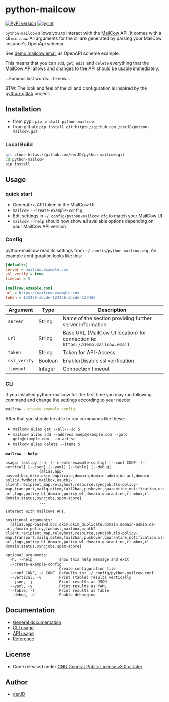 # python-mailcow

[![PyPI version](https://badge.fury.io/py/python-mailcow.svg)](https://badge.fury.io/py/python-mailcow)
[![pylint](https://gitlab.der-jd.de/python/mailcow/-/jobs/artifacts/main/raw/pylint.svg?job=lint:pylint)](#python-mailcow)

`python-mailcow` allows you to interact with the [MailCow](https://mailcow.email/) API. It comes with a cli `mailcow`.
All arguments for the cli are generated by parsing your MailCow instance's OpenApi schema.

See [demo.mailcow.email](https://demo.mailcow.email/api/) as OpenAPI scheme example.

This means that you can `add`, `get`, `edit` and `delete` everything that the MailCow API allows and changes to the API should be usable immediately.

...Famous last words... I know...

BTW: The look and feel of the cli and configuration is inspired by the [python-gitlab](https://github.com/python-gitlab/python-gitlab) project.

## Installation

* from pypi: `pip install python-mailcow`
* from github: `pip install git+https://github.com./derJD/python-mailcow.git`

### Local Build

```sh
git clone https://github.com/derJD/python-mailcow.git
cd python-mailcow
pip install .
```

## Usage

### quick start

* Generate a API token in the MailCow UI
* `mailcow --create-example-config`
* Edit settings in `~/.config/python-mailcow.cfg` to match your MailCow UI
* `mailcow --help` should now show all available options depending on your MailCow API version

### Config

python-mailcow read its settings from `~/.config/python-mailcow.cfg`.
An example configuration looks like this:

```ini
[defaults]
server = mailcow.example.com
ssl_verify = true
timeout = 5

[mailcow.example.com]
url = https://mailcow.example.com
token = 123456-abcde-123456-abcde-123456
```

| Argument | Type | Description |
| -------- | ---- | ----------- |
| `server` | String | Name of the section providing further server information |
| `url`  | String | Base URL (MailCow UI location) for connection ie: `https://demo.mailcow.email` |
| `token` | String | Token for API-Access |
| `ssl_verify` | Boolean | Enable/Disable ssl verification |
| `timeout` | Integer | Connection timeout |

### CLI

If you installed python-mailcow for the first time you may run following
command and change the settings according to your needs:

```bash
mailcow --create-example-config
```

After that you should be able to run commands like these:

* `mailcow alias get --all/--id 5`
* `mailcow alias add --address moep@example.com --goto goto@example.com --no-active`
* `mailcow alias delete --items 5`

**`mailcow --help`**:

```help
usage: test.py [-h] [--create-example-config] [--conf CONF] [--vertical] [--json] [--yaml] [--table] [--debug]
               {alias,app-passwd,bcc,dkim,dkim_duplicate,domain,domain-admin,da-acl,domain-policy,fwdhost,mailbox,oauth2-client,recipient_map,relayhost,resource,syncjob,tls-policy-map,transport,mailq,qitem,fail2ban,pushover,quarantine_notification,user-acl,logs,policy_bl_domain,policy_wl_domain,quarantine,rl-mbox,rl-domain,status,syncjobs,spam-score}
               ...

Interact with mailcows API.

positional arguments:
  {alias,app-passwd,bcc,dkim,dkim_duplicate,domain,domain-admin,da-acl,domain-policy,fwdhost,mailbox,oauth2-client,recipient_map,relayhost,resource,syncjob,tls-policy-map,transport,mailq,qitem,fail2ban,pushover,quarantine_notification,user-acl,logs,policy_bl_domain,policy_wl_domain,quarantine,rl-mbox,rl-domain,status,syncjobs,spam-score}

optional arguments:
  -h, --help            show this help message and exit
  --create-example-config
                        Create configuration file
  --conf CONF, -c CONF  Defaults to: ~/.config/python-mailcow.conf
  --vertical, -v        Print (table) results vertically
  --json, -j            Print results as JSON
  --yaml, -y            Print results as YAML
  --table, -t           Print results as Table
  --debug, -d           Enable debugging
```

## Documentation

* [General documentation](https://der-jd.de/mailcow/intro/)
* [CLI usage](https://der-jd.de/mailcow/cli/)
* [API usage](https://der-jd.de/mailcow/python/)
* [Reference](https://der-jd.de/mailcow/reference/mailcow/)

## License

* Code released under [GNU General Public License v3.0 or later](https://www.gnu.org/licenses/gpl-3.0.txt)

## Author

* [derJD](https://github.com/derJD/)
